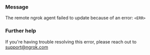 
### Message
The remote ngrok agent failed to update because of an error: <code>&lt;ERR&gt;</code>

### Further help
If you're having trouble resolving this error, please reach out to [support@ngrok.com](mailto:support@ngrok.com?subject=Help%20with%20ERR_NGROK_809)


